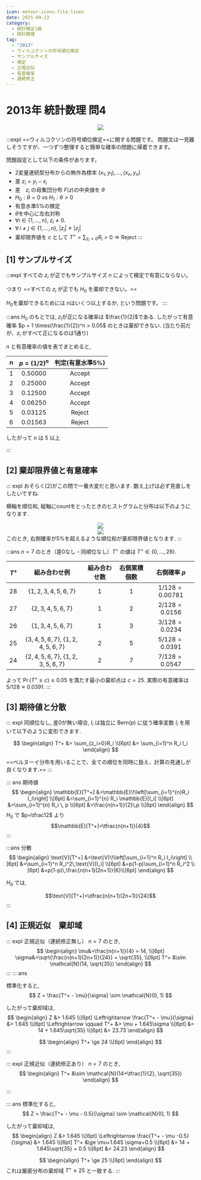 ```yaml
---
icon: meteor-icons:file-lines
date: 2025-09-23
category:
  - 統計検定1級
  - 統計数理
tag:
  - "2013"
  - ウィルコクソンの符号順位検定
  - サンプルサイズ
  - 検定
  - 正規近似
  - 有意確率
  - 連続修正
---
```


# 2013年 統計数理 問4

<div style="display: flex; gap: 10px; justify-content: center;">
  <img src="/assets/images/grade1_1/2013/thumbnail.png" style="max-width: 100%; height: auto;">
</div>


:::expl
==ウィルコクソンの符号順位検定==に関する問題です。
問題文は一見難しそうですが、一つずつ整理すると簡単な確率の問題に帰着できます。

問題設定として以下の条件があります。
- 2変量連続型分布からの無作為標本 $(x_1, y_1),\dots, (x_n, y_n)$
- 差 $z_i = y_i - x_i$
- 差　$z_i$ の母集団分布 $F(z)$の中央値を $\theta$
- $H_0: \theta=0$ vs $H_1: \theta>0$
- 有意水準5%の検定
- $\theta$を中心に左右対称
- $\forall i \in \{1,\dots,n\},\; z_i \ne 0.$
- $\forall\, i\neq j\in\{1,\dots,n\},\ |z_i|\neq |z_j|$
- 棄却限界値を $c$ として $T^+ = \sum_{z_i>0}R_i > 0 \Rightarrow \text{Reject}$
:::

## [1] サンプルサイズ
:::expl
すべての $z_i$ が正でもサンプルサイズ $n$ によって検定で有意にならない。

つまり
==すべての $z_i$ が正でも $H_0$ を棄却できない。==

$H_0$を棄却できるためには $n$はいくつ以上するか, という問題です。
:::

:::ans
$H_0$ のもとでは, $z_i$が正になる確率は $\frac{1}{2}$である.
したがって有意確率 $p = 1 \times(\frac{1}{2})^n > 0.05$ のときは棄却できない.
(当たり前だが、$z_i$ がすべて正になるのは1通り)

$n$ と有意確率の値を表でまとめると,

| n | $p=(1/2)^n$ | 判定(有意水準5%) |
|---:|:-------------:|:-----------------:|
| 1 | 0.50000 | Accept |
| 2 | 0.25000 | Accept |
| 3 | 0.12500 | Accept |
| 4 | 0.06250 | Accept |
| 5 | 0.03125 | Reject |
| 6 | 0.01563 | Reject |

したがって $n$ は $5$ 以上

:::

## [2] 棄却限界値と有意確率

::: expl
おそらく[2]がこの問で一番大変だと思います.
数え上げは必ず見直しをしたいですね.

横軸を順位和, 縦軸にcountをとったときのヒストグラムと分布は以下のようになります.
<div style="display: flex; gap: 10px; justify-content: center;">
  <img src="/assets/images/grade1_1/2013/t_plus_count.png" style="max-width: 100%; height: auto;">
</div>
<div style="display: flex; gap: 10px; justify-content: center;">
  <img src="/assets/images/grade1_1/2013/t_plus_prob.png" style="max-width: 100%; height: auto;">
</div>
このとき, 右側確率が5%を超えるような順位和が棄却限界値となります.
:::

:::ans
$n=7$ のとき（差0なし・同順位なし）$T^+$ の値は $T^+\in\{0,\dots,28\}$.


| $T^+$ | 組み合わせ例 | 組み合わせ数 | 右側累積個数 | 右側確率 $p$ |
|---:|:--:|:---:|:------:|:---:|
| 28 | $\{1,2,3,4,5,6,7\}$ | 1 | 1 | $1/128=0.00781$ |
| 27 | $\{2,3,4,5,6,7\}$ | 1 | 2 | $2/128=0.0156$ |
| 26 | $\{1,3,4,5,6,7\}$ | 1 | 3 | $3/128=0.0234$ |
| 25 | $\{3,4,5,6,7\},\ \{1,2,4,5,6,7\}$ | 2 | 5 | $5/128=0.0391$ |
| 24 | $\{2,4,5,6,7\},\ \{1,2,3,5,6,7\}$ | 2 | 7 | $7/128=0.0547$ |

よって $\Pr(T^+\ge c)\le 0.05$ を満たす最小の棄却点は $c=25$.
実際の有意確率は $5/128\approx0.0391$.
:::

## [3] 期待値と分散
::: expl
同順位なし, 差0が無い場合, $I_i$ は独立に $\mathrm{Bern}(p)$ に従う確率変数 $I_i$ を用いて以下のように変形できます.  

$$ \begin{align} T^+ &= \sum_{z_i>0}R_i \\[6pt]
&= \sum_{i=1}^n R_i I_i \end{align}
$$

==ベルヌーイ分布を用いることで、全ての順位を同時に扱え、計算の見通しが良くなります.==
:::

::: ans 期待値
$$
\begin{align}
\mathbb{E}[T^+]
&=\mathbb{E}\!\left[\sum_{i=1}^{n}R_i I_i\right] \\[6pt]
&=\sum_{i=1}^{n} R_i \mathbb{E}[I_i] \\[6pt]
&=\sum_{i=1}^{n} R_i \, p \\[6pt]
&=\frac{n(n+1)}{2}\,p \\[6pt]
\end{align}
$$
$H_0$ で $p=\tfrac12$ より
$$\mathbb{E}[T^+]=\tfrac{n(n+1)}{4}$$
:::

:::ans 分散
$$
\begin{align}
\text{V}[T^+]
&=\text{V}\!\left[\sum_{i=1}^n R_i I_i\right] \\[6pt]
&=\sum_{i=1}^n R_i^2\,\text{V}[I_i] \\[6pt]
&=p(1-p)\sum_{i=1}^n R_i^2 \\[6pt]
&=p(1-p)\,\frac{n(n+1)(2n+1)}{6}\\[6pt]
\end{align}
$$

$H_0$ では,

$$\text{V}[T^+]=\dfrac{n(n+1)(2n+1)}{24}$$
:::

## [4] 正規近似　棄却域

::: expl
正規近似（連続修正無し）
$n = 7$ のとき,
$$
\begin{align}
\mu&=\frac{n(n+1)}{4} = 14, \\[6pt]
\sigma&=\sqrt{\frac{n(n+1)(2n+1)}{24}} = \sqrt{35}, \\[6pt]
T^+ &\sim \mathcal{N}(14, \sqrt{35})
\end{align}
$$
:::
::: ans

標準化すると,
$$
Z = \frac{T^+ - \mu}{\sigma} \sim \mathcal{N}(0, 1)
$$

したがって棄却域は, 
$$
\begin{align}
Z &> 1.645 \\[6pt]
\Leftrightarrow \frac{T^+ - \mu}{\sigma} &> 1.645 \\[6pt]
\Leftrightarrow \qquad T^+ &> \mu + 1.645\sigma \\[6pt]
&= 14 + 1.645\sqrt{35} \\[6pt]
&= 23.73
\end{align}
$$

$$
\begin{align}
T^+ \ge 24  \\[6pt]
\end{align}
$$
:::


::: expl
正規近似（連続修正あり）
$n = 7$ のとき,
$$
\begin{align}
T^+ &\sim \mathcal{N}(14+\tfrac{1}{2}, \sqrt{35})
\end{align}
$$
<div class="vp-card-container">
<VPCard
  title="連続修正（半整数補正）とは？"
  desc="離散型分布の正規近似"
  link="/posts/test/continuity_correction.html"
/>
</div>
:::


::: ans
標準化すると,
$$
Z = \frac{T^+ - \mu - 0.5}{\sigma} \sim \mathcal{N}(0, 1)
$$

したがって棄却域は, 
$$
\begin{align}
Z &> 1.645 \\[6pt]
\Leftrightarrow \frac{T^+ - \mu -0.5}{\sigma} &> 1.645 \\[6pt]
T^+ &\ge \mu+1.645 \sigma+0.5 \\[6pt]
&= 14 + 1.645\sqrt{35} + 0.5 \\[6pt]
&= 24.23
\end{align}
$$

$$
\begin{align}
T^+ \ge 25  \\[6pt]
\end{align}
$$
これは厳密分布の棄却域 $T^+\ge 25$ と一致する.
:::
